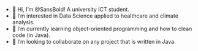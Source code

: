 - 👋 Hi, I’m @SansBold! A university ICT student.
- 👀 I’m interested in Data Science applied to healthcare and climate analysis.
- 🌱 I’m currently learning object-oriented programming and how to clean code (in Java).
- 💞️ I’m looking to collaborate on any project that is written in Java.
